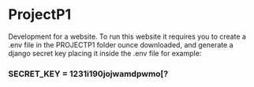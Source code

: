 # ProjectP1
Development for a website.
To run this website it requires you to create a .env file in the PROJECTP1 folder ounce downloaded, and generate a django secret key placing it inside the .env file for example:
### SECRET_KEY = 1231i190jojwamdpwmo[?
